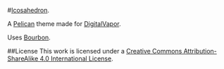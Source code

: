 #[Icosahedron](https://github.com/digitalvapor/icosahedron).

A [Pelican](https://github.com/getpelican/pelican) theme made for [DigitalVapor](http://antivapor.net).

Uses [Bourbon](https://github.com/thoughtbot/bourbon).

##License
This work is licensed under a [Creative Commons Attribution-ShareAlike 4.0 International License](https://creativecommons.org/licenses/by-sa/4.0/). 
